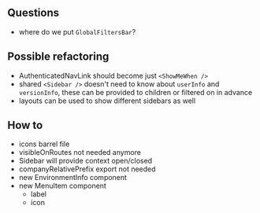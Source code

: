 ## Questions
- where do we put `GlobalFiltersBar`?

## Possible refactoring
- AuthenticatedNavLink should become just `<ShowMeWhen />`
- shared `<Sidebar />` doesn't need to know about `userInfo` and `versionInfo`, these can be provided to children or filtered on in advance
- layouts can be used to show different sidebars as well

## How to
- icons barrel file
- visibleOnRoutes not needed anymore
- Sidebar will provide context open/closed
- companyRelativePrefix export not needed
- new EnvironmentInfo component
- new MenuItem component
	- label
	- icon
